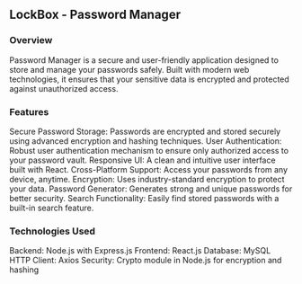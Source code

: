 ## LockBox - Password Manager

### Overview
Password Manager is a secure and user-friendly application designed to store and manage your passwords safely. Built with modern web technologies, it ensures that your sensitive data is encrypted and protected against unauthorized access.

### Features
Secure Password Storage: Passwords are encrypted and stored securely using advanced encryption and hashing techniques.
User Authentication: Robust user authentication mechanism to ensure only authorized access to your password vault.
Responsive UI: A clean and intuitive user interface built with React.
Cross-Platform Support: Access your passwords from any device, anytime.
Encryption: Uses industry-standard encryption to protect your data.
Password Generator: Generates strong and unique passwords for better security.
Search Functionality: Easily find stored passwords with a built-in search feature.

### Technologies Used
Backend: Node.js with Express.js
Frontend: React.js
Database: MySQL
HTTP Client: Axios
Security: Crypto module in Node.js for encryption and hashing
